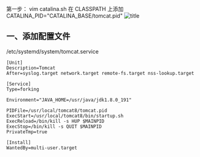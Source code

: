 
第一步：
vim catalina.sh
在 CLASSPATH 上添加
CATALINA_PID="CATALINA_BASE/tomcat.pid"
![title](https://i.loli.net/2020/07/28/QnxBeMwfORWZTcE.png)

## 一、添加配置文件
/etc/systemd/system/tomcat.service 

```language
[Unit]
Description=Tomcat
After=syslog.target network.target remote-fs.target nss-lookup.target

[Service]
Type=forking

Environment="JAVA_HOME=/usr/java/jdk1.8.0_191"

PIDFile=/usr/local/tomcat8/tomcat.pid
ExecStart=/usr/local/tomcat8/bin/startup.sh
ExecReload=/bin/kill -s HUP $MAINPID
ExecStop=/bin/kill -s QUIT $MAINPID
PrivateTmp=true

[Install]
WantedBy=multi-user.target

```



